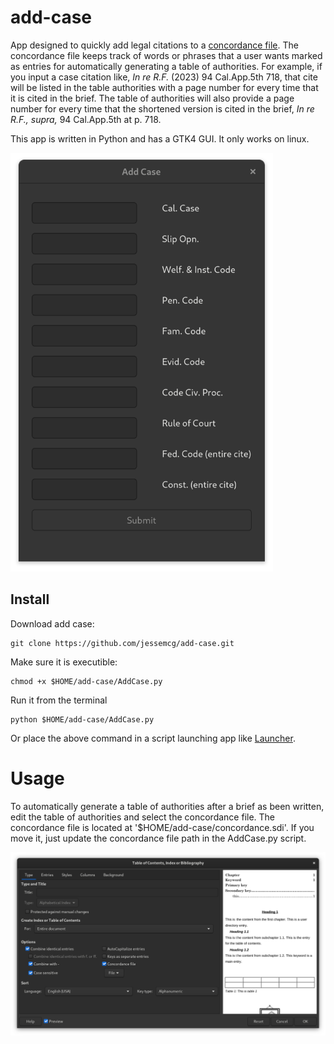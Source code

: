 # add-case
App designed to quickly add legal citations to a [concordance file](https://help.libreoffice.org/latest/en-US/text/swriter/01/04120250.html). The concordance file keeps track of words or phrases that a user wants marked as entries for automatically generating a table of authorities. For example, if you input a case citation like, *In re R.F.* (2023) 94 Cal.App.5th 718, that cite will be listed in the table authorities with a page number for every time that it is cited in the brief. The table of authorities will also provide a page number for every time that the shortened version is cited in the brief, *In re R.F., supra,* 94 Cal.App.5th at p. 718.

This app is written in Python and has a GTK4 GUI. It only works on linux.   

<img src="screenshot.png" width="420">

## Install
Download add case:

	git clone https://github.com/jessemcg/add-case.git
	
Make sure it is executible:

	chmod +x $HOME/add-case/AddCase.py

Run it from the terminal

	python $HOME/add-case/AddCase.py

Or place the above command in a script launching app like [Launcher](https://extensions.gnome.org/extension/5874/launcher/).

# Usage
To automatically generate a table of authorities after a brief as been written, edit the table of authorities and select the concordance file. The concordance file is located at '$HOME/add-case/concordance.sdi'. If you move it, just update the concordance file path in the AddCase.py script.

<img src="choose_concordance.png" width="700">
